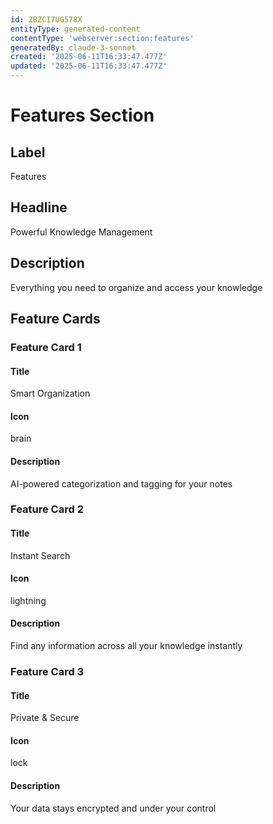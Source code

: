 ```yaml
---
id: ZBZCI7UG578X
entityType: generated-content
contentType: 'webserver:section:features'
generatedBy: claude-3-sonnet
created: '2025-06-11T16:33:47.477Z'
updated: '2025-06-11T16:33:47.477Z'
---
```

# Features Section

## Label
Features

## Headline
Powerful Knowledge Management

## Description
Everything you need to organize and access your knowledge

## Feature Cards

### Feature Card 1

#### Title
Smart Organization

#### Icon
brain

#### Description
AI-powered categorization and tagging for your notes

### Feature Card 2

#### Title
Instant Search

#### Icon
lightning

#### Description
Find any information across all your knowledge instantly

### Feature Card 3

#### Title
Private & Secure

#### Icon
lock

#### Description
Your data stays encrypted and under your control
